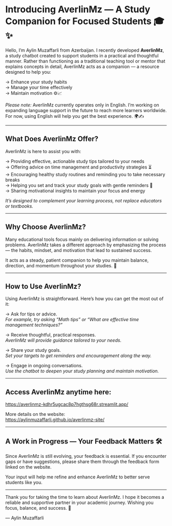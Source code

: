 # Introducing AverlinMz — A Study Companion for Focused Students 🎓✨

Hello, I’m Aylin Muzaffarli from Azerbaijan. I recently developed **AverlinMz**, a study chatbot created to support students in a practical and thoughtful manner. Rather than functioning as a traditional teaching tool or mentor that explains concepts in detail, AverlinMz acts as a companion — a resource designed to help you:

-> Enhance your study habits  
-> Manage your time effectively  
-> Maintain motivation ⚙️📈

*Please note:* AverlinMz currently operates only in English. I’m working on expanding language support in the future to reach more learners worldwide. For now, using English will help you get the best experience. 🌍✍️

---

## What Does AverlinMz Offer?

AverlinMz is here to assist you with:  

-> Providing effective, actionable study tips tailored to your needs  
-> Offering advice on time management and productivity strategies ⏳  
-> Encouraging healthy study routines and reminding you to take necessary breaks  
-> Helping you set and track your study goals with gentle reminders 🎯  
-> Sharing motivational insights to maintain your focus and energy  

*It’s designed to complement your learning process, not replace educators or textbooks.*

---

## Why Choose AverlinMz?

Many educational tools focus mainly on delivering information or solving problems. AverlinMz takes a different approach by emphasizing the process — the habits, mindset, and motivation that lead to sustained success.

It acts as a steady, patient companion to help you maintain balance, direction, and momentum throughout your studies. 🧠

---

## How to Use AverlinMz?

Using AverlinMz is straightforward. Here’s how you can get the most out of it:

-> Ask for tips or advice.  
_For example, try asking “Math tips” or “What are effective time management techniques?”_  

-> Receive thoughtful, practical responses.  
_AverlinMz will provide guidance tailored to your needs._  

-> Share your study goals.  
_Set your targets to get reminders and encouragement along the way._  

-> Engage in ongoing conversations.  
_Use the chatbot to deepen your study planning and maintain motivation._  

---

## Access AverlinMz anytime here:

https://averlinmz-kdhr5ugcac8p7hgthsg68r.streamlit.app/

More details on the website:  
https://aylinmuzaffarli.github.io/averlinmz-site/

---

## A Work in Progress — Your Feedback Matters 🛠️

Since AverlinMz is still evolving, your feedback is essential. If you encounter gaps or have suggestions, please share them through the feedback form linked on the website.

Your input will help me refine and enhance AverlinMz to better serve students like you.

---

Thank you for taking the time to learn about AverlinMz. I hope it becomes a reliable and supportive partner in your academic journey. Wishing you focus, balance, and success. 🚀

— Aylin Muzaffarli
